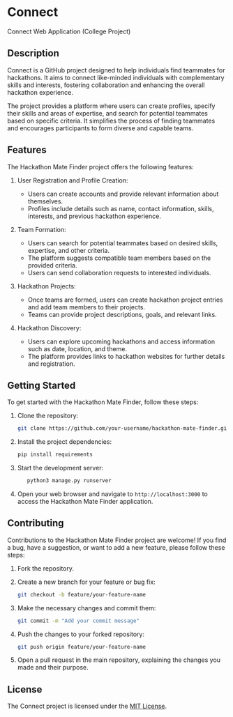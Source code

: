 # Connect
Connect Web Application (College Project)


## Description

Connect is a GitHub project designed to help individuals find teammates for hackathons. It aims to connect like-minded individuals with complementary skills and interests, fostering collaboration and enhancing the overall hackathon experience.

The project provides a platform where users can create profiles, specify their skills and areas of expertise, and search for potential teammates based on specific criteria. It simplifies the process of finding teammates and encourages participants to form diverse and capable teams.

## Features

The Hackathon Mate Finder project offers the following features:

1. User Registration and Profile Creation:
   - Users can create accounts and provide relevant information about themselves.
   - Profiles include details such as name, contact information, skills, interests, and previous hackathon experience.

2. Team Formation:
   - Users can search for potential teammates based on desired skills, expertise, and other criteria.
   - The platform suggests compatible team members based on the provided criteria.
   - Users can send collaboration requests to interested individuals.



4. Hackathon Projects:
   - Once teams are formed, users can create hackathon project entries and add team members to their projects.
   - Teams can provide project descriptions, goals, and relevant links.

5. Hackathon Discovery:
   - Users can explore upcoming hackathons and access information such as date, location, and theme.
   - The platform provides links to hackathon websites for further details and registration.

## Getting Started

To get started with the Hackathon Mate Finder, follow these steps:

1. Clone the repository:

   ```bash
   git clone https://github.com/your-username/hackathon-mate-finder.git
   ```

2. Install the project dependencies:

   ```bash
   pip install requirements
   ```


3. Start the development server:

   ```bash
      python3 manage.py runserver
   ```

5. Open your web browser and navigate to `http://localhost:3000` to access the Hackathon Mate Finder application.

## Contributing

Contributions to the Hackathon Mate Finder project are welcome! If you find a bug, have a suggestion, or want to add a new feature, please follow these steps:

1. Fork the repository.

2. Create a new branch for your feature or bug fix:

   ```bash
   git checkout -b feature/your-feature-name
   ```

3. Make the necessary changes and commit them:

   ```bash
   git commit -m "Add your commit message"
   ```

4. Push the changes to your forked repository:

   ```bash
   git push origin feature/your-feature-name
   ```

5. Open a pull request in the main repository, explaining the changes you made and their purpose.

## License

The Connect project is licensed under the [MIT License](LICENSE).

